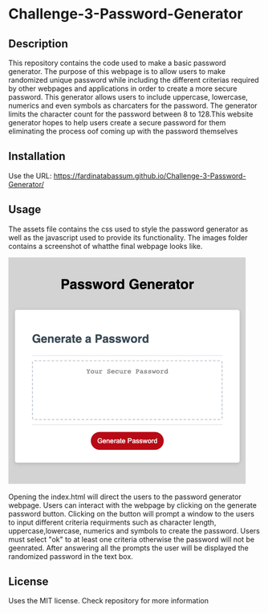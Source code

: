 # Challenge-3-Password-Generator

## Description

This repository contains the code used to make a basic password generator. The purpose of this webpage is to allow users to make randomized unique password while including the different criterias required by other webpages and applications in order to create a more secure password. This generator allows users to include uppercase, lowercase, numerics and even symbols as charcaters for the password. The generator limits the character count for the password between 8 to 128.This website generator hopes to help users create a secure password for them eliminating the process oof coming up with the password themselves

## Installation

Use the URL: https://fardinatabassum.github.io/Challenge-3-Password-Generator/

## Usage

The assets file contains the css used to style the password generator as well as the javascript used to provide its functionality. The images folder contains a screenshot of whatthe final webpage looks like.

![Challenge-3-Password-Generator](./assets/images%20/screenshot-password-generator%20webpage.png) 

Opening the index.html will direct the users to the password generator webpage. Users can interact with the webpage by clicking on the generate password button. Clicking on the button will prompt a window to the users to input different criteria requirments such as character length, uppercase,lowercase, numerics and symbols to create the password. Users must select "ok" to at least one criteria otherwise the password will not be geenrated. After answering all the prompts the user will be displayed the randomized password in the text box. 

## License

Uses the MIT license. Check repository for more information 